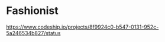 Fashionist
===========
https://www.codeship.io/projects/8f9924c0-b547-0131-952c-5a246534b827/status
